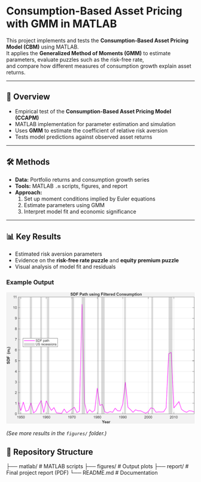 # Consumption-Based Asset Pricing with GMM in MATLAB

This project implements and tests the **Consumption-Based Asset Pricing Model (CBM)** using MATLAB.  
It applies the **Generalized Method of Moments (GMM)** to estimate parameters, evaluate puzzles such as the risk-free rate,  
and compare how different measures of consumption growth explain asset returns.  

---

## 📘 Overview
- Empirical test of the **Consumption-Based Asset Pricing Model (CCAPM)**
- MATLAB implementation for parameter estimation and simulation
- Uses **GMM** to estimate the coefficient of relative risk aversion
- Tests model predictions against observed asset returns

---

## 🛠️ Methods
- **Data:** Portfolio returns and consumption growth series  
- **Tools:** MATLAB `.m` scripts, figures, and report  
- **Approach:**  
  1. Set up moment conditions implied by Euler equations  
  2. Estimate parameters using GMM  
  3. Interpret model fit and economic significance  

---

## 📊 Key Results
- Estimated risk aversion parameters  
- Evidence on the **risk-free rate puzzle** and **equity premium puzzle**  
- Visual analysis of model fit and residuals

### Example Output
![Stochastic Discount Factor (Filtered)](figures/A_SDF_path_filtered.png)

*(See more results in the `figures/` folder.)*


## 📂 Repository Structure

├── matlab/      # MATLAB scripts
├── figures/     # Output plots
├── report/      # Final project report (PDF)
└── README.md    # Documentation
